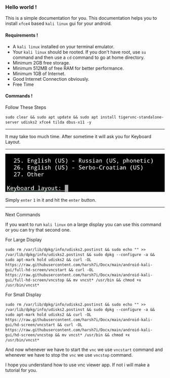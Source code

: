 ### Hello world !
This is a simple documentation for you.
This documentation helps you to install `xfce4` based `kali linux` gui for your android.

#### Requirements !
* A `kali linux` installed on your terminal emulator.
* Your `kali linux` should be rooted. If you don't have root, use `su` command and then use a `cd` command to go at home directory.
* Minimum 2GB free storage.
* Minimum 512MB of free RAM for better performance.
* Minimum 1GB of Internet.
* Good Internet Connection obviously.
* Free Time

#### Commands !

Follow These Steps

```shell
sudo clear && sudo apt update && sudo apt install tigervnc-standalone-server udisks2 xfce4 tilda dbus-x11 -y
```
<hr />
It may take too much time.
After sometime it will ask you for Keyboard Layout.
<hr />
<img src="assets/keyboard-layout.jpg">

Simply `enter` `1` in it and hit the `enter` button.

<hr />

Next Commands

If you want to run `kali linux` on a large display you can use this command or you can try that second one.


For Large Display

``` shell
sudo rm /var/lib/dpkg/info/udisks2.postinst && sudo echo "" >> /var/lib/dpkg/info/udisks2.postinst && sudo dpkg --configure -a && sudo apt-mark hold udisks2 && curl -OL https://raw.githubusercontent.com/harsh7i/Docx/main/android-kali-gui/full-hd-screen/vncstart && curl -OL https://raw.githubusercontent.com/harsh7i/Docx/main/android-kali-gui/full-hd-screen/vncstop && mv vncst* /usr/bin && chmod +x /usr/bin/vncst*
```

For Small Display
```shell
sudo rm /var/lib/dpkg/info/udisks2.postinst && sudo echo "" >> /var/lib/dpkg/info/udisks2.postinst && sudo dpkg --configure -a && sudo apt-mark hold udisks2 && curl -OL https://raw.githubusercontent.com/harsh7i/Docx/main/android-kali-gui/hd-screen/vncstart && curl -OL https://raw.githubusercontent.com/harsh7i/Docx/main/android-kali-gui/hd-screen/vncstop && mv vncst* /usr/bin && chmod +x /usr/bin/vncst*
```

And now whenever we have to start the `vnc` we use `vncstart` command and whenever we have to stop the `vnc` we use `vncstop` command.

I hope you understand how to use vnc viewer app. If not i will make a tutorial for you.